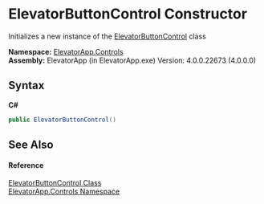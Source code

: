 # ElevatorButtonControl Constructor 
 

Initializes a new instance of the <a href="T_ElevatorApp_Controls_ElevatorButtonControl">ElevatorButtonControl</a> class

**Namespace:**&nbsp;<a href="N_ElevatorApp_Controls">ElevatorApp.Controls</a><br />**Assembly:**&nbsp;ElevatorApp (in ElevatorApp.exe) Version: 4.0.0.22673 (4.0.0.0)

## Syntax

**C#**<br />
``` C#
public ElevatorButtonControl()
```


## See Also


#### Reference
<a href="T_ElevatorApp_Controls_ElevatorButtonControl">ElevatorButtonControl Class</a><br /><a href="N_ElevatorApp_Controls">ElevatorApp.Controls Namespace</a><br />